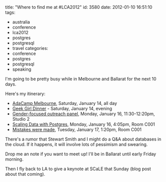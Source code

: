 title: "Where to find me at #LCA2012"
id: 3580
date: 2012-01-10 16:51:10
tags: 
- australia
- conference
- lca2012
- postgres
- postgresql
- travel
categories: 
- conference
- postgres
- postgresql
- speaking

I'm going to be pretty busy while in Melbourne and Ballarat for the next 10 days.

Here's my itinerary:

*   [AdaCamp Melbourne](http://adainitiative.org/what-we-do/events/adacamp-mel-2012/ "AdaCamp Melbourne"), Saturday, January 14, all day
*   [Geek Girl Dinner](http://ggdmelb-jan2012.eventbrite.com.au/) - Saturday, January 14, evening
*   [Gender-focused outreach panel](http://haecksen.net/), Monday, January 16, 11:30-12:20pm, Studio 2
*   [Scaling Data with Postgres](http://linux.conf.au/wiki/index.php/Miniconfs/HighAvailabilityAndDistributedStorage#Scaling_Data:_Postgres.2C_The_Stack_and_the_Future_of_Replication), Monday, January 16, 4:05pm, Room C001
*   [Mistakes were made](http://linux.conf.au/schedule/131/view_talk?day=tuesday), Tuesday, January 17, 1:20pm, Room C001

There's a rumor that Stewart Smith and I might do a Q&amp;A about databases in the cloud. If it happens, it will involve lots of pessimism and swearing.

Drop me an note if you want to meet up!  I'll be in Ballarat until early Friday morning.

Then I fly back to LA to give a keynote at SCaLE that Sunday (blog post about that coming).
